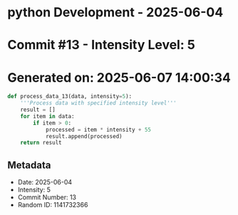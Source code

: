﻿# python Development - 2025-06-04
# Commit #13 - Intensity Level: 5
# Generated on: 2025-06-07 14:00:34
```python
def process_data_13(data, intensity=5):
    '''Process data with specified intensity level'''
    result = []
    for item in data:
        if item > 0:
            processed = item * intensity + 55
            result.append(processed)
    return result
```
## Metadata
- Date: 2025-06-04
- Intensity: 5
- Commit Number: 13
- Random ID: 1141732366
